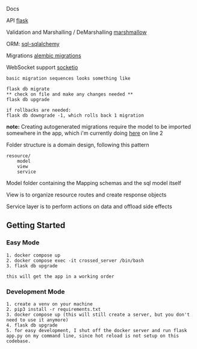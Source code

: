 

Docs

API [flask](https://flask.palletsprojects.com/en/2.2.x/)

Validation and Marshalling / DeMarshalling [marshmallow](https://marshmallow.readthedocs.io/en/stable/examples.html#quotes-api-flask-sqlalchemy)

ORM: [sql-sqlalchemy](https://docs.sqlalchemy.org/en/14/orm/relationship_api.html#sqlalchemy.orm.relationship.params.query_class)

Migrations [alembic migrations](https://kimlehtinen.com/flask-database-migrations-using-flask-migrate/)

WebSocket support [socketio](https://flask-socketio.readthedocs.io/en/latest/getting_started.html#rooms)


    basic migration sequences looks something like

    flask db migrate
    ** check on file and make any changes needed **
    flask db upgrade

    if rollbacks are needed:
    flask db downgrade -1, which rolls back 1 migration

**note:** Creating autogenerated migrations require the model to be imported somewhere in the app, which i'm currently doing [here](app.py) on line 2


Folder structure is a domain design, following this pattern

    resource/
        model
        view
        service

Model folder containing the Mapping schemas and the sql model itself

View is to organize resource routes and create response objects

Service layer is to perform actions on data and offload side effects



## Getting Started

### Easy Mode

    1. docker compose up 
    2. docker compose exec -it crossed_server /bin/bash
    3. flask db upgrade

    this will get the app in a working order

### Development Mode

    1. create a venv on your machine
    2. pip3 install -r requirements.txt
    3. docker compose up (this will still create a server, but you don't need to use it anymore)
    4. flask db upgrade
    5. for easy development, I shut off the docker server and run flask app.py on my command line, since hot reload is not setup on this codebase.


